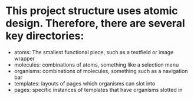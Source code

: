 # This project structure uses atomic design. Therefore, there are several key directories:

-   atoms: The smallest functional piece, such as a textfield or image wrapper
-   molecules: combinations of atoms, something like a selection menu
-   organisms: combinations of molecules, something such as a navigation bar
-   templates: layouts of pages which organisms can slot into
-   pages: specific instances of templates that have organisms slotted in
